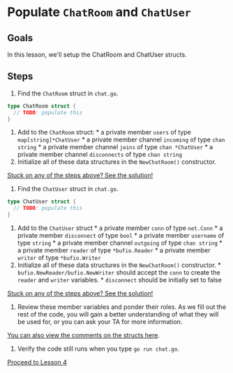 # Populate `ChatRoom` and `ChatUser` 

## Goals

In this lesson, we'll setup the ChatRoom and ChatUser structs.

## Steps

1. Find the `ChatRoom` struct in `chat.go`.

  ```go
  type ChatRoom struct {
    // TODO: populate this   
  }
  ```
  
  1. Add to the `ChatRoom` struct:
    * a private member `users` of type `map[string]*ChatUser`
    * a private member channel `incoming` of type `chan string`
    * a private member channel `joins` of type `chan *ChatUser`
    * a private member channel `disconnects` of type `chan string`
  1. Initialize all of these data structures in the `NewChatRoom()` constructor.

[Stuck on any of the steps above? See the solution!](code/03-data-structures/chat.go)

1. Find the `ChatUser` struct in `chat.go`.

  ```go
  type ChatUser struct {
    // TODO: populate this   
  }
  ```
  
  1. Add to the `ChatUser` struct
    * a private member `conn` of type `net.Conn` 
    * a private member `disconnect` of type `bool` 
    * a private member `username` of type `string` 
    * a private member channel `outgoing` of type `chan string` 
    * a private member `reader` of type `*bufio.Reader` 
    * a private member `writer` of type `*bufio.Writer` 
  1. Initialize all of these data structures in the `NewChatRoom()` constructor.
    * `bufio.NewReader/bufio.NewWriter` should accept the `conn` to create the `reader`
    and `writer` variables.
    * `disconnect` should be initially set to false

[Stuck on any of the steps above? See the solution!](code/03-data-structures/chat.go)

1. Review these member variables and ponder their roles.  As we fill out the rest of the code,
you will gain a better understanding of what they will be used for, or you can ask your TA for more information.

  [You can also view the comments on the structs here](code/03-data-structures/chat.go).

1. Verify the code still runs when you type `go run chat.go`.

[Proceed to Lesson 4](04-user-input.md)
